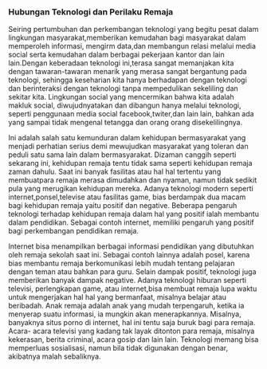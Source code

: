 ### Hubungan Teknologi dan Perilaku Remaja
Seiring pertumbuhan dan perkembangan teknologi yang begitu pesat dalam lingkungan masyarakat,memberikan kemudahan bagi masyarakat dalam memperoleh informasi, mengirm data,dan membangun relasi melalui media social serta kemudahan dalam berbagai pekerjaan kantor dan lain lain.Dengan keberadaan teknologi ini,terasa sangat memanjakan kita dengan tawaran-tawaran menarik yang merasa sangat bergantung pada teknologi, sehingga keseharian kita hanya berhadapan dengan teknologi dan berinteraksi dengan teknologi tanpa mempedulikan sekeliling dan sekitar kita. Lingkungan social yang mencermikan bahwa kita adalah makluk social, diwujudnyatakan dan dibangun hanya melalui teknologi, seperti penggunaan media social facebook,twiter,dan lain lain, bahkan ada yang sampai tidak mengenal tetangga dan orang orang disekelilingnya.

Ini adalah salah satu kemunduran dalam kehidupan bermasyarakat yang menjadi perhatian serius demi mewujudkan masyarakat yang toleran dan peduli satu sama lain dalam bermasyarakat. Dizaman canggih seperti sekarang ini, kehidupan remaja tentu tidak sama seperti kehidupan remaja zaman dahulu. Saat ini banyak fasilitas atau hal hal tertentu yang membuatpara remaja merasa dimudahkan dan nyaman, namun tidak sedikit pula yang merugikan kehidupan mereka. Adanya teknologi modern seperti internet,ponsel,televise atau fasilitas game, bias berdampak dua macam bagi kehidupan remaja yaitu positif dan negative. Beberapa pengaruh teknologi terhadap kehidupan remaja dalam hal yang positif ialah membantu dalam pendidikan. Sebagai contoh internet, memiliki pengaruh yang positif bagi perkembangan pendidikan remaja.

Internet bisa menampilkan berbagai informasi pendidikan yang dibutuhkan oleh remaja sekolah saat ini. Sebagai contoh lainnya adalah posel, karena bias membantu remaja berkomunikasi lebih mudah tentang pelajaran dengan teman atau bahkan para guru. Selain dampak positif, teknologi juga memberikan banyak dampak negative. Adanya teknologi hiburan seperti televisi, perlengkapan game, atau internet,bisa membuat remaja lupa waktu untuk mengerjakan hal hal yang bermanfaat, misalnya belajar atau beribadah. Anak remaja adalah anak yang mudah terpengaruh, ketika ia menyerap suatu informasi, ia mungkin akan menerapkannya. Misalnya, banyaknya situs porno di internet, hal ini tentu saja buruk bagi para remaja. Acara- acara televisi yang kadang tak layak ditonton para remaja, misalnya kekerasan, berita criminal, acara gosip dan lain lain. Teknologi memang bisa memperluas sosialisasi, namun bila tidak digunakan dengan benar, akibatnya malah sebaliknya.
